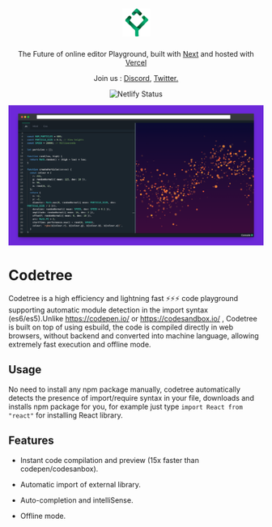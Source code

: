
<h1 align="center">
  <img alt="Logo" src="public/identity/Codetree 64x64.png" width="55" />
</h1>
<p align="center">
  The Future of online editor Playground, built with <a href="https://nextjs.org/" target="_blank">Next</a> and hosted with <a href="https://vercel.com/" target="_blank">Vercel</a>
</p>
<p align="center">
  Join us :
  <a href="https://discord.gg/sV3UHkab43" target="_blank">Discord</a>,
  <a href="https://github.com/bchiang7/v2" target="_blank">Twitter.</a>
</p>
<p align="center">
    <img src="https://img.shields.io/badge/contributions-welcome-brightgreen.svg?style=flat" alt="Netlify Status" />
</p>

![](docs/in-action1.png)

# Codetree

Codetree is a high efficiency and lightning fast ⚡️⚡️⚡️ code playground supporting automatic module detection in the import syntax (es6/es5).Unlike https://codepen.io/ or https://codesandbox.io/ , Codetree is built on top of using esbuild, the code is compiled directly in web browsers, without backend and converted into machine language, allowing extremely fast execution and offline mode.

## Usage

No need to install any npm package manually, codetree automatically detects the presence of import/require syntax in your file, downloads and installs npm package for you, for example just type `import React from "react"` for installing React library.

## Features

- Instant code compilation and preview (15x faster than codepen/codesanbox).

- Automatic import of external library.

- Auto-completion and intelliSense.

- Offline mode.

